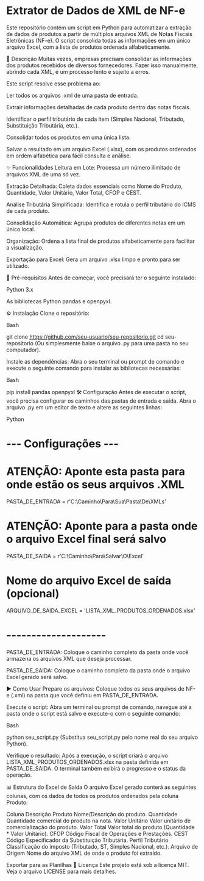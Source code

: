 # Extrator de Dados de XML de NF-e
Este repositório contém um script em Python para automatizar a extração de dados de produtos a partir de múltiplos arquivos XML de Notas Fiscais Eletrônicas (NF-e). O script consolida todas as informações em um único arquivo Excel, com a lista de produtos ordenada alfabeticamente.

📝 Descrição
Muitas vezes, empresas precisam consolidar as informações dos produtos recebidos de diversos fornecedores. Fazer isso manualmente, abrindo cada XML, é um processo lento e sujeito a erros.

Este script resolve esse problema ao:

Ler todos os arquivos .xml de uma pasta de entrada.

Extrair informações detalhadas de cada produto dentro das notas fiscais.

Identificar o perfil tributário de cada item (Simples Nacional, Tributado, Substituição Tributária, etc.).

Consolidar todos os produtos em uma única lista.

Salvar o resultado em um arquivo Excel (.xlsx), com os produtos ordenados em ordem alfabética para fácil consulta e análise.

✨ Funcionalidades
Leitura em Lote: Processa um número ilimitado de arquivos XML de uma só vez.

Extração Detalhada: Coleta dados essenciais como Nome do Produto, Quantidade, Valor Unitário, Valor Total, CFOP e CEST.

Análise Tributária Simplificada: Identifica e rotula o perfil tributário do ICMS de cada produto.

Consolidação Automática: Agrupa produtos de diferentes notas em um único local.

Organização: Ordena a lista final de produtos alfabeticamente para facilitar a visualização.

Exportação para Excel: Gera um arquivo .xlsx limpo e pronto para ser utilizado.

🚀 Pré-requisitos
Antes de começar, você precisará ter o seguinte instalado:

Python 3.x

As bibliotecas Python pandas e openpyxl.

⚙️ Instalação
Clone o repositório:

Bash

git clone https://github.com/seu-usuario/seu-repositorio.git
cd seu-repositorio
(Ou simplesmente baixe o arquivo .py para uma pasta no seu computador).

Instale as dependências:
Abra o seu terminal ou prompt de comando e execute o seguinte comando para instalar as bibliotecas necessárias:

Bash

pip install pandas openpyxl
🛠️ Configuração
Antes de executar o script, você precisa configurar os caminhos das pastas de entrada e saída. Abra o arquivo .py em um editor de texto e altere as seguintes linhas:

Python

# --- Configurações ---
# ATENÇÃO: Aponte esta pasta para onde estão os seus arquivos .XML
PASTA_DE_ENTRADA = r'C:\Caminho\Para\Sua\Pasta\De\XMLs'

# ATENÇÃO: Aponte para a pasta onde o arquivo Excel final será salvo
PASTA_DE_SAIDA = r'C:\Caminho\Para\Salvar\O\Excel'

# Nome do arquivo Excel de saída (opcional)
ARQUIVO_DE_SAIDA_EXCEL = 'LISTA_XML_PRODUTOS_ORDENADOS.xlsx'
# --------------------
PASTA_DE_ENTRADA: Coloque o caminho completo da pasta onde você armazena os arquivos XML que deseja processar.

PASTA_DE_SAIDA: Coloque o caminho completo da pasta onde o arquivo Excel gerado será salvo.

▶️ Como Usar
Prepare os arquivos: Coloque todos os seus arquivos de NF-e (.xml) na pasta que você definiu em PASTA_DE_ENTRADA.

Execute o script: Abra um terminal ou prompt de comando, navegue até a pasta onde o script está salvo e execute-o com o seguinte comando:

Bash

python seu_script.py
(Substitua seu_script.py pelo nome real do seu arquivo Python).

Verifique o resultado: Após a execução, o script criará o arquivo LISTA_XML_PRODUTOS_ORDENADOS.xlsx na pasta definida em PASTA_DE_SAIDA. O terminal também exibirá o progresso e o status da operação.

📊 Estrutura do Excel de Saída
O arquivo Excel gerado conterá as seguintes colunas, com os dados de todos os produtos ordenados pela coluna Produto:

Coluna	Descrição
Produto	Nome/Descrição do produto.
Quantidade	Quantidade comercial do produto na nota.
Valor Unitário	Valor unitário de comercialização do produto.
Valor Total	Valor total do produto (Quantidade * Valor Unitário).
CFOP	Código Fiscal de Operações e Prestações.
CEST	Código Especificador da Substituição Tributária.
Perfil Tributário	Classificação do imposto (Tributado, ST, Simples Nacional, etc.).
Arquivo de Origem	Nome do arquivo XML de onde o produto foi extraído.

Exportar para as Planilhas
📄 Licença
Este projeto está sob a licença MIT. Veja o arquivo LICENSE para mais detalhes.
